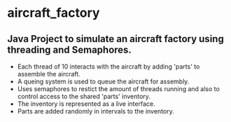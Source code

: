 # aircraft_factory
## Java Project to simulate an aircraft factory using threading and Semaphores.

- Each thread of 10 interacts with the aircraft by adding 'parts' to assemble the aircraft.
- A queing system is used to queue the aircraft for assembly.
- Uses semaphores to restict the amount of threads running and also to control access to the shared 
'parts' inventory. 
- The inventory is represented as a live interface.  
- Parts are added randomly in intervals to the inventory. 
